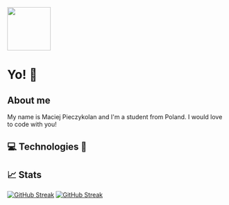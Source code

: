 <div>
  <img src="" width="100" />
</div>
<h1>Yo! 👋</h1>
<h2>About me</h2>
<p>My name is Maciej Pieczykolan and I'm a student from Poland. I would love to code with you!</p>

<h2>💻 Technologies 🔧</h2>
<h2>📈 Stats</h2>

<a href="https://git.io/streak-stats"><img src="https://streak-stats.demolab.com?user=MaciekPie&theme=tokyonight-duo&background=34295E" alt="GitHub Streak" /></a>
[![GitHub Streak](https://streak-stats.demolab.com/?user=MaciekPie)](https://git.io/streak-stats)



<!--
**MaciekPie/MaciekPie** is a ✨ _special_ ✨ repository because its `README.md` (this file) appears on your GitHub profile.

Here are some ideas to get you started:

- 🔭 I’m currently working on ...
- 🌱 I’m currently learning ...
- 👯 I’m looking to collaborate on ...
- 🤔 I’m looking for help with ...
- 💬 Ask me about ...
- 📫 How to reach me: ...
- 😄 Pronouns: ...
- ⚡ Fun fact: ...
-->
